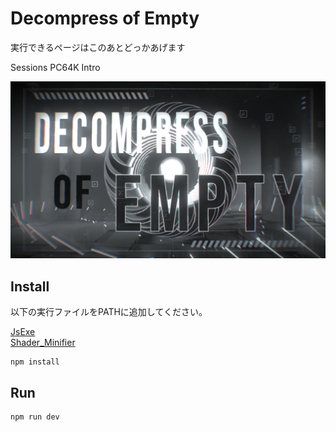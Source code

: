 # Decompress of Empty

実行できるページはこのあとどっかあげます

Sessions PC64K Intro

![](./screenshot/decompress_of_empty.png)

## Install

以下の実行ファイルをPATHに追加してください。

[JsExe](https://www.pouet.net/prod.php?which=59298)  
[Shader_Minifier](https://github.com/laurentlb/Shader_Minifier)

```
npm install
```

## Run

```
npm run dev
```